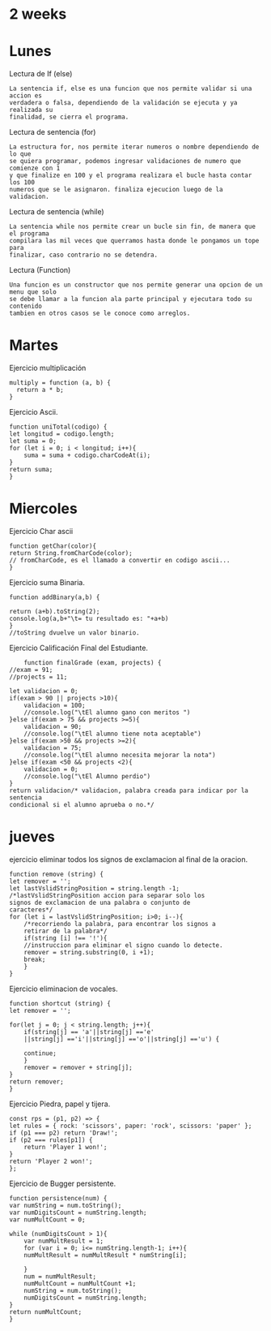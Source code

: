 # 2 weeks
# Lunes

Lectura de If (else)

    La sentencia if, else es una funcion que nos permite validar si una accion es 
    verdadera o falsa, dependiendo de la validación se ejecuta y ya realizada su
    finalidad, se cierra el programa.

Lectura de sentencia (for)

    La estructura for, nos permite iterar numeros o nombre dependiendo de lo que
    se quiera programar, podemos ingresar validaciones de numero que comienze con 1
    y que finalize en 100 y el programa realizara el bucle hasta contar los 100 
    numeros que se le asignaron. finaliza ejecucion luego de la validacion. 

Lectura de sentencia (while)

    La sentencia while nos permite crear un bucle sin fin, de manera que el programa
    compilara las mil veces que querramos hasta donde le pongamos un tope para
    finalizar, caso contrario no se detendra.

Lectura (Function)

    Una funcion es un constructor que nos permite generar una opcion de un menu que solo
    se debe llamar a la funcion ala parte principal y ejecutara todo su contenido 
    tambien en otros casos se le conoce como arreglos.

# Martes

Ejercicio multiplicación

    multiply = function (a, b) {
      return a * b;
    }

Ejercicio Ascii.

    function uniTotal(codigo) {
    let longitud = codigo.length;
    let suma = 0;
    for (let i = 0; i < longitud; i++){
        suma = suma + codigo.charCodeAt(i);
    }
    return suma;
    }

# Miercoles

Ejercicio Char ascii

    function getChar(color){
    return String.fromCharCode(color);
    // fromCharCode, es el llamado a convertir en codigo ascii...
    }

Ejercicio suma Binaria.

    function addBinary(a,b) {

    return (a+b).toString(2);
    console.log(a,b+"\t= tu resultado es: "+a+b)
    }
    //toString dvuelve un valor binario.

Ejercicio Calificación Final del Estudiante.

        function finalGrade (exam, projects) {
    //exam = 91;
    //projects = 11;
    
    let validacion = 0;
    if(exam > 90 || projects >10){
        validacion = 100;
        //console.log("\tEl alumno gano con meritos ")
    }else if(exam > 75 && projects >=5){
        validacion = 90;
        //console.log("\tEl alumno tiene nota aceptable")
    }else if(exam >50 && projects >=2){
        validacion = 75;
        //console.log("\tEl alumno necesita mejorar la nota")
    }else if(exam <50 && projects <2){
        validacion = 0;
        //console.log("\tEl Alumno perdio")
    }
    return validacion/* validacion, palabra creada para indicar por la sentencia
    condicional si el alumno aprueba o no.*/

# jueves

ejercicio eliminar todos los signos de exclamacion al final de la oracion.

    function remove (string) { 
    let remover = '';
    let lastVslidStringPosition = string.length -1;
    /*lastVslidStringPosition accion para separar solo los 
    signos de exclamacion de una palabra o conjunto de 
    caracteres*/
    for (let i = lastVslidStringPosition; i>0; i--){
        /*recorriendo la palabra, para encontrar los signos a 
        retirar de la palabra*/
        if(string [i] !== '!'){
        //instruccion para eliminar el signo cuando lo detecte.
        remover = string.substring(0, i +1);
        break;
        }
    } 

Ejercicio eliminacion de vocales.

    function shortcut (string) {
    let remover = '';
    
    for(let j = 0; j < string.length; j++){
        if(string[j] == 'a'||string[j] =='e'
        ||string[j] =='i'||string[j] =='o'||string[j] =='u') {
        
        continue;
        }
        remover = remover + string[j];
    }
    return remover;
    }

Ejercicio Piedra, papel y tijera.

    const rps = (p1, p2) => {
    let rules = { rock: 'scissors', paper: 'rock', scissors: 'paper' };
    if (p1 === p2) return 'Draw!';
    if (p2 === rules[p1]) {
        return 'Player 1 won!';
    }
    return 'Player 2 won!';
    };

Ejercicio de Bugger persistente.

    function persistence(num) {
    var numString = num.toString();
    var numDigitsCount = numString.length;
    var numMultCount = 0;
    
    while (numDigitsCount > 1){
        var numMultResult = 1;
        for (var i = 0; i<= numString.length-1; i++){
        numMultResult = numMultResult * numString[i];
    
        }
        num = numMultResult;
        numMultCount = numMultCount +1;
        numString = num.toString();
        numDigitsCount = numString.length;
    }
    return numMultCount;
    } 